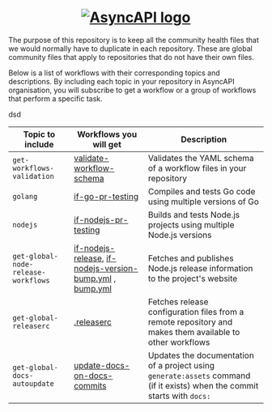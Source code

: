 <h1 align="center">
  <br>
  <a href="https://www.asyncapi.com"><img src="./assets/github-repobanner-ghcommunityhealth.png" alt="AsyncAPI logo"></a>
</h1>





The purpose of this repository is to keep all the community health files that we would normally have to duplicate in each repository. These are global community files that apply to repositories that do not have their own files.

Below is a list of workflows with their corresponding topics and descriptions. By including each topic in your repository in AsyncAPI organisation, you will subscribe to get a workflow or a group of workflows that perform a specific task.

dsd



| Topic to include | Workflows you will get | Description |
| --- | --- | --- |
| `get-workflows-validation` | [validate-workflow-schema](.github/workflows/validate-workflow-schema.yml) | Validates the YAML schema of a workflow files in your repository 
| `golang` | [if-go-pr-testing](.github/workflows/if-go-pr-testing.yml) | Compiles and tests Go code using multiple versions of Go
| `nodejs` | [if-nodejs-pr-testing](.github/workflows/if-nodejs-pr-testing.yml) | Builds and tests Node.js projects using multiple Node.js versions
| `get-global-node-release-workflows` | [if-nodejs-release](.github/workflows/if-nodejs-release.yml), [if-nodejs-version-bump.yml](.github/workflows/if-nodejs-version-bump.yml) , [bump.yml](.github/workflows/bump.yml) | Fetches and publishes Node.js release information to the project's website
| `get-global-releaserc` | [.releaserc](.github/workflows/.releaserc) | Fetches release configuration files from a remote repository and makes them available to other workflows 
| `get-global-docs-autoupdate` | [update-docs-on-docs-commits](.github/workflows/update-docs-on-docs-commits.yml) | Updates the documentation of a project using `generate:assets` command (if it exists) when the commit starts with `docs:`